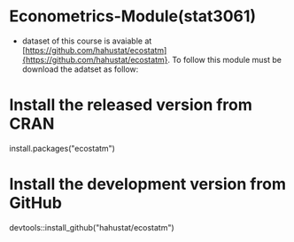 # Econometrics-Module(stat3061)

* dataset of this course is avaiable at [https://github.com/hahustat/ecostatm]{https://github.com/hahustat/ecostatm}. To follow this module must be download the adatset as follow:
 # Install the released version from CRAN
install.packages("ecostatm")

# Install the development version from GitHub
devtools::install_github("hahustat/ecostatm")
